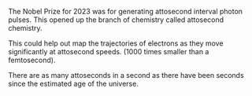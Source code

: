 The Nobel Prize for 2023 was for generating attosecond interval photon pulses. This opened up the branch of chemistry called attosecond chemistry.

This could help out map the trajectories of electrons as they move significantly at attosecond speeds. (1000 times smaller than a femtosecond).

There are as many attoseconds in a second as there have been seconds since the estimated age of the universe.